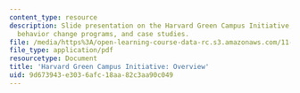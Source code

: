 ```yaml
---
content_type: resource
description: Slide presentation on the Harvard Green Campus Initiative, large scale
  behavior change programs, and case studies.
file: /media/https%3A/open-learning-course-data-rc.s3.amazonaws.com/11-366j-planning-for-sustainable-development-spring-2006/9d673943e3036afc18aa82c3aa90c049_jaclyn.pdf
file_type: application/pdf
resourcetype: Document
title: 'Harvard Green Campus Initiative: Overview'
uid: 9d673943-e303-6afc-18aa-82c3aa90c049
---
```

